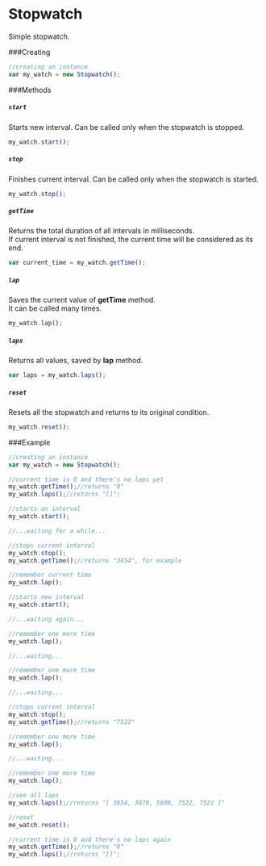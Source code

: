 # Stopwatch
Simple stopwatch.

###Creating

```javascript
//creating an instance
var my_watch = new Stopwatch();
```

###Methods

##### `start`

Starts new interval. Can be called only when the stopwatch is stopped.
```javascript
my_watch.start();
```

##### `stop`

Finishes current interval. Can be called only when the stopwatch is started.
```javascript
my_watch.stop();
```

##### `getTime`

Returns the total duration of all intervals in milliseconds.  
If current interval is not finished, the current time will be considered as its end.
```javascript
var current_time = my_watch.getTime();
```

##### `lap`

Saves the current value of **getTime** method.  
It can be called many times.
```javascript
my_watch.lap();
```

##### `laps`

Returns all values, saved by **lap** method.
```javascript
var laps = my_watch.laps();
```

##### `reset`

Resets all the stopwatch and returns to its original condition.
```javascript
my_watch.reset();
```

###Example
```javascript
//creating an instance
var my_watch = new Stopwatch();

//current time is 0 and there's no laps yet
my_watch.getTime();//returns "0"
my_watch.laps();//returns "[]";

//starts an interval
my_watch.start();

//...waiting for a while...

//stops current interval
my_watch.stop();
my_watch.getTime();//returns "3654", for example

//remember current time
my_watch.lap();

//starts new interval
my_watch.start();

//...waiting again...

//remember one more time
my_watch.lap();

//...waiting...

//remember one more time
my_watch.lap();

//...waiting...

//stops current interval
my_watch.stop();
my_watch.getTime();//returns "7522"

//remember one more time
my_watch.lap();

//...waiting...

//remember one more time
my_watch.lap();

//see all laps
my_watch.laps();//returns "[ 3654, 3870, 5600, 7522, 7522 ]"

//reset
me_watch.reset();

//current time is 0 and there's no laps again
my_watch.getTime();//returns "0"
my_watch.laps();//returns "[]";
```
